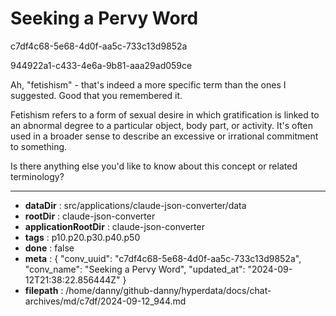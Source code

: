 # Seeking a Pervy Word

c7df4c68-5e68-4d0f-aa5c-733c13d9852a

944922a1-c433-4e6a-9b81-aaa29ad059ce

 Ah, "fetishism" - that's indeed a more specific term than the ones I suggested. Good that you remembered it. 

Fetishism refers to a form of sexual desire in which gratification is linked to an abnormal degree to a particular object, body part, or activity. It's often used in a broader sense to describe an excessive or irrational commitment to something.

Is there anything else you'd like to know about this concept or related terminology?

---

* **dataDir** : src/applications/claude-json-converter/data
* **rootDir** : claude-json-converter
* **applicationRootDir** : claude-json-converter
* **tags** : p10.p20.p30.p40.p50
* **done** : false
* **meta** : {
  "conv_uuid": "c7df4c68-5e68-4d0f-aa5c-733c13d9852a",
  "conv_name": "Seeking a Pervy Word",
  "updated_at": "2024-09-12T21:38:22.856444Z"
}
* **filepath** : /home/danny/github-danny/hyperdata/docs/chat-archives/md/c7df/2024-09-12_944.md